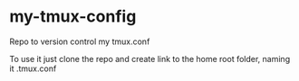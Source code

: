 # my-tmux-config
Repo to version control my tmux.conf

To use it just clone the repo and create link to the home root folder, naming it .tmux.conf
